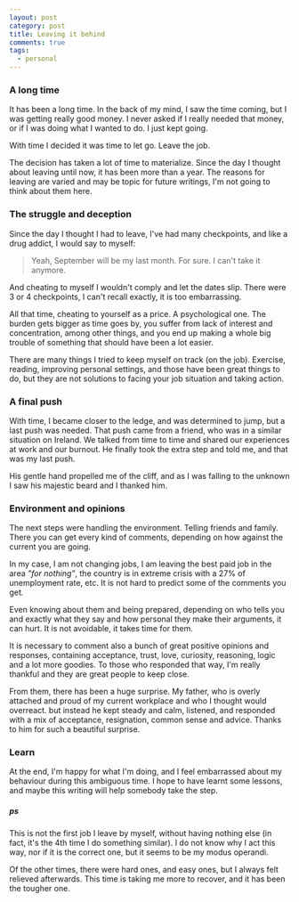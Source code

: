 ```yaml
---
layout: post
category: post
title: Leaving it behind
comments: true
tags:
  - personal
---
```


### A long time

It has been a long time. In the back of my mind, I saw the time coming, but I
was getting really good money. I never asked if I really needed that money, or
if I was doing what I wanted to do. I just kept going.

With time I decided it was time to let go. Leave the job.

The decision has taken a lot of time to materialize. Since the day I thought
about leaving until now, it has been more than a year. The reasons for leaving
are varied and may be topic for future writings, I'm not going to think about
them here.

### The struggle and deception

Since the day I thought I had to leave, I've had many checkpoints, and like a
drug addict, I would say to myself:

  > Yeah, September will be my last month. For sure. I can't take it anymore.

And cheating to myself I wouldn't comply and let the dates slip. There were 3
or 4 checkpoints, I can't recall exactly, it is too embarrassing.

All that time, cheating to yourself as a price. A psychological one. The
burden gets bigger as time goes by, you suffer from lack of interest and
concentration, among other things, and you end up making a whole big trouble
of something that should have been a lot easier.

There are many things I tried to keep myself on track (on the job). Exercise,
reading, improving personal settings, and those have been great things to do,
but they are not solutions to facing your job situation and taking action.

### A final push

With time, I became closer to the ledge, and was determined to jump, but a
last push was needed. That push came from a friend, who was in a similar
situation on Ireland. We talked from time to time and shared our experiences
at work and our burnout. He finally took the extra step and told me, and that
was my last push.

His gentle hand propelled me of the cliff, and as I was falling to the unknown
I saw his majestic beard and I thanked him.

### Environment and opinions

The next steps were handling the environment. Telling friends and family.
There you can get every kind of comments, depending on how against the current
you are going.

In my case, I am not changing jobs, I am leaving the best paid job in the area
*"for nothing"*, the country is in extreme crisis with a 27% of unemployment
rate, etc. It is not hard to predict some of the comments you get.

Even knowing about them and being prepared, depending on who tells you and
exactly what they say and how personal they make their arguments, it can hurt.
It is not avoidable, it takes time for them.

It is necessary to comment also a bunch of great positive opinions and
responses, containing acceptance, trust, love, curiosity, reasoning, logic and
a lot more goodies. To those who responded that way, I'm really thankful and
they are great people to keep close.

From them, there has been a huge surprise. My father, who is overly attached
and proud of my current workplace and who I thought would overreact. but
instead he kept steady and calm, listened, and responded with a mix of
acceptance, resignation, common sense and advice. Thanks to him for such a
beautiful surprise.

### Learn

At the end, I'm happy for what I'm doing, and I feel embarrassed about my
behaviour during this ambiguous time. I hope to have learnt some lessons, and
maybe this writing will help somebody take the step.

##### ps

This is not the first job I leave by myself, without having nothing else (in
fact, it's the 4th time I do something similar). I do not know why I act this
way, nor if it is the correct one, but it seems to be my modus operandi.

Of the other times, there were hard ones, and easy ones, but I always felt
relieved afterwards. This time is taking me more to recover, and it has been
the tougher one.


